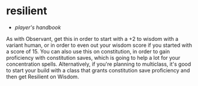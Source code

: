 # <navy>resilient</navy>

- *player's handbook*

As with Observant, get this in order to start with a +2 to wisdom with a variant human, or in order to even out your wisdom score if you started with a score of 15.
You can also use this on constitution, in order to gain proficiency with constitution saves, which is going to help a lot for your concentration spells. Alternatively, if you're planning to multiclass, it's good to start your build with a class that grants constitution save proficiency and then get Resilient on Wisdom.
